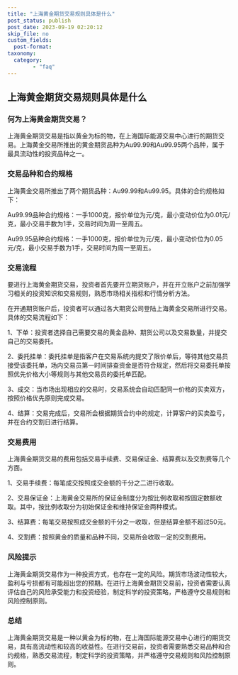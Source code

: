 ```yaml
---
title: "上海黄金期货交易规则具体是什么"
post_status: publish
post_date: 2023-09-19 02:20:12
skip_file: no
custom_fields: 
  post-format: 
taxonomy:
  category:
        - "faq"
---
```


## 上海黄金期货交易规则具体是什么

### 何为上海黄金期货交易？

上海黄金期货交易是指以黄金为标的物，在上海国际能源交易中心进行的期货交易。上海黄金交易所推出的黄金期货品种为Au99.99和Au99.95两个品种，属于最具流动性的投资品种之一。

### 交易品种和合约规格

上海黄金交易所推出了两个期货品种：Au99.99和Au99.95。具体的合约规格如下：

Au99.99品种合约规格：一手1000克，报价单位为元/克，最小变动价位为0.01元/克，最小交易手数为1手，交易时间为周一至周五。

Au99.95品种合约规格：一手1000克，报价单位为元/克，最小变动价位为0.05元/克，最小交易手数为1手，交易时间为周一至周五。

### 交易流程

要进行上海黄金期货交易，投资者首先要开立期货账户，并在开立账户之前加强学习相关的投资知识和交易规则，熟悉市场相关指标和行情分析方法。

在开通期货账户后，投资者可以通过各大期货公司登陆上海黄金交易所进行交易。具体的交易流程如下：

1、下单：投资者选择自己需要交易的黄金品种、期货公司以及交易数量，并提交自己的交易委托。

2、委托挂单：委托挂单是指客户在交易系统内提交了限价单后，等待其他交易员接受该委托单，场内交易员第一时间排查资金是否符合规定，然后将交易委托单按照优先价格大小等规则与其他交易员的委托单匹配。

3、成交：当市场出现相应的交易时，交易系统会自动匹配同一价格的买卖双方，按照价格优先原则完成交易。

4、结算：交易完成后，交易所会根据期货合约中的规定，计算客户的买卖盈亏，并在合约交割日进行结算。

### 交易费用

上海黄金期货交易的费用包括交易手续费、交易保证金、结算费以及交割费等几个方面。

1、交易手续费：每笔成交按照成交金额的千分之二进行收取。

2、交易保证金：上海黄金交易所的保证金制度分为按比例收取和按固定数额收取。其中，按比例收取分为初始保证金和维持保证金两种模式。

3、结算费：每笔交易按照成交金额的千分之一收取，但是结算金额不超过50元。

4、交割费：按照黄金的质量和品种不同，交易所会收取一定的交割费用。

### 风险提示

上海黄金期货交易作为一种投资方式，也存在一定的风险。期货市场波动性较大，盈利与亏损都有可能超出您的预期。在进行上海黄金期货交易前，投资者需要认真评估自己的风险承受能力和投资经验，制定科学的投资策略，严格遵守交易规则和风险控制原则。

### 总结

上海黄金期货交易是一种以黄金为标的物，在上海国际能源交易中心进行的期货交易，具有高流动性和较高的收益性。在进行交易前，投资者需要熟悉交易品种和合约规格，熟悉交易流程，制定科学的投资策略，并严格遵守交易规则和风险控制原则。
